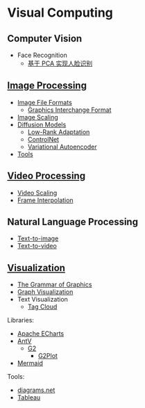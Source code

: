 # Visual Computing
## Computer Vision
- Face Recognition
  - [基于 PCA 实现人脸识别](Computer%20Vision/Face%20Recognition/基于%20PCA%20实现人脸识别.md)

## [Image Processing](Image%20Processing/README.md)
- [Image File Formats](Image%20Processing/File%20Formats/README.md)
  - [Graphics Interchange Format](Image%20Processing/File%20Formats/GIF.md)
- [Image Scaling](Image%20Processing/Image%20Scaling/README.md)
- [Diffusion Models](Image%20Processing/Diffusion%20Models/README.md)
  - [Low-Rank Adaptation](Image%20Processing/Diffusion%20Models/LoRA.md)
  - [ControlNet](Image%20Processing/Diffusion%20Models/ControlNet.md)
  - [Variational Autoencoder](Image%20Processing/Diffusion%20Models/VAE.md)
- [Tools](Image%20Processing/Tools.md)

## [Video Processing](Video%20Processing/README.md)
- [Video Scaling](Video%20Processing/Video%20Scaling.md)
- [Frame Interpolation](Video%20Processing/Frame%20Interpolation.md)

## Natural Language Processing
- [Text-to-image](NLP/Text-to-image/README.md)
- [Text-to-video](NLP/Text-to-video/README.md)

## [Visualization](Visualization/README.md)
- [The Grammar of Graphics](Visualization/The%20Grammar%20of%20Graphics.md)
- [Graph Visualization](Visualization/Graph/README.md)
- Text Visualization
  - [Tag Cloud](Visualization/Text/Tag%20Cloud.md)

Libraries:
- [Apache ECharts](Visualization/Libraries/ECharts/README.md)
- [AntV](Visualization/Libraries/AntV/README.md)
  - [G2](Visualization/Libraries/AntV/G2.md)
    - [G2Plot](Visualization/Libraries/AntV/G2Plot.md)
- [Mermaid](Visualization/Libraries/Mermaid/README.md)

Tools:
- [diagrams.net](Visualization/Tools/diagrams.net.md)
- [Tableau](Visualization/Tools/Tableau.md)